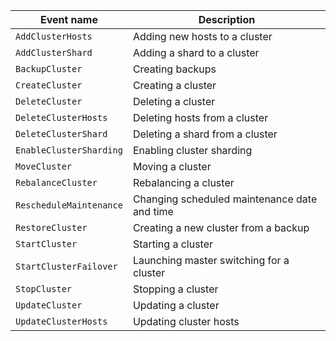 Event name | Description
--- | ---
`AddClusterHosts` | Adding new hosts to a cluster
`AddClusterShard` | Adding a shard to a cluster
`BackupCluster` | Creating backups
`CreateCluster` | Creating a cluster
`DeleteCluster` | Deleting a cluster
`DeleteClusterHosts` | Deleting hosts from a cluster
`DeleteClusterShard` | Deleting a shard from a cluster
`EnableClusterSharding` | Enabling cluster sharding
`MoveCluster` | Moving a cluster
`RebalanceCluster` | Rebalancing a cluster
`RescheduleMaintenance` | Changing scheduled maintenance date and time
`RestoreCluster` | Creating a new cluster from a backup
`StartCluster` | Starting a cluster
`StartClusterFailover` | Launching master switching for a cluster
`StopCluster` | Stopping a cluster
`UpdateCluster` | Updating a cluster
`UpdateClusterHosts` | Updating cluster hosts